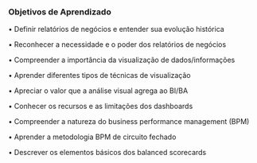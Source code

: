 ### Objetivos de Aprendizado

• Definir relatórios de negócios e entender sua evolução histórica

• Reconhecer a necessidade e o poder dos relatórios de negócios

• Compreender a importância da visualização de dados/informações

• Aprender diferentes tipos de técnicas de visualização

• Apreciar o valor que a análise visual agrega ao BI/BA

• Conhecer os recursos e as limitações dos dashboards

• Compreender a natureza do business performance management (BPM)

• Aprender a metodologia BPM de circuito fechado

• Descrever os elementos básicos dos balanced scorecards
